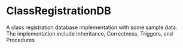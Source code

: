 # ClassRegistrationDB
A class registration database implementation with some sample data.  
The implementation include Inheritance, Correctness, Triggers, and Procedures

